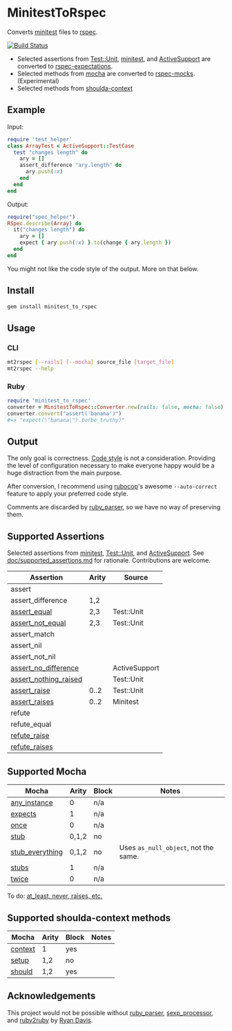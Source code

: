 # MinitestToRspec

Converts [minitest][8] files to [rspec][9].

[![Build Status][1]][2]

- Selected assertions from [Test::Unit][26], [minitest][8],
  and [ActiveSupport][27] are converted to [rspec-expectations][25].
- Selected methods from [mocha][28] are converted to [rspec-mocks][24].
  (Experimental)
- Selected methods from [shoulda-context][36]

## Example

Input:

```ruby
require 'test_helper'
class ArrayTest < ActiveSupport::TestCase
  test "changes length" do
    ary = []
    assert_difference "ary.length" do
      ary.push(:x)
    end
  end
end
```

Output:

```ruby
require("spec_helper")
RSpec.describe(Array) do
  it("changes length") do
    ary = []
    expect { ary.push(:x) }.to(change { ary.length })
  end
end
```

You might not like the code style of the output. More on that below.

## Install

```bash
gem install minitest_to_rspec
```

## Usage

### CLI

```bash
mt2rspec [--rails] [--mocha] source_file [target_file]
mt2rspec --help
```

### Ruby

```ruby
require 'minitest_to_rspec'
converter = MinitestToRspec::Converter.new(rails: false, mocha: false)
converter.convert("assert('banana')")
#=> "expect(\"banana\").to(be_truthy)"
```

## Output

The only goal is correctness. [Code style][34] is not a consideration.
Providing the level of configuration necessary to make everyone happy would
be a huge distraction from the main purpose.

After conversion, I recommend using [rubocop][35]'s awesome `--auto-correct`
feature to apply your preferred code style.

Comments are discarded by [ruby_parser][14], so we have no way of
preserving them.

## Supported Assertions

Selected assertions from [minitest][8], [Test::Unit][26], and
[ActiveSupport][27]. See [doc/supported_assertions.md][5] for rationale.
Contributions are welcome.

Assertion                   | Arity | Source
--------------------------- | ----- | ------
assert                      |       |
assert_difference           | 1,2   |
[assert_equal][23]          | 2,3   | Test::Unit
[assert_not_equal][22]      | 2,3   | Test::Unit
assert_match                |       |
assert_nil                  |       |
assert_not_nil              |       |
[assert_no_difference][12]  |       | ActiveSupport
[assert_nothing_raised][10] |       | Test::Unit
[assert_raise][11]          | 0..2  | Test::Unit
[assert_raises][13]         | 0..2  | Minitest
refute                      |       |
refute_equal                |       |
[refute_raise][39]          |       |
[refute_raises][39]         |       |

## Supported Mocha

Mocha                 | Arity | Block | Notes
--------------------- | ----- | ----- | -------
[any_instance][29]    | 0     | n/a   |
[expects][21]         | 1     | n/a   |
[once][31]            | 0     | n/a   |
[stub][19]            | 0,1,2 | no    |
[stub_everything][18] | 0,1,2 | no    | Uses `as_null_object`, not the same.
[stubs][20]           | 1     | n/a   |
[twice][32]           | 0     | n/a   |

To do: [at_least, never, raises, etc.][30]

## Supported shoulda-context methods

Mocha                 | Arity | Block | Notes
--------------------- | ----- | ----- | -------
[context][36]         | 1     | yes   |
[setup][37]           | 1,2   | no    |
[should][38]          | 1,2   | yes   |

## Acknowledgements

This project would not be possible without [ruby_parser][14],
[sexp_processor][15], and [ruby2ruby][16] by [Ryan Davis][17].

[1]: https://travis-ci.org/jaredbeck/minitest_to_rspec.svg?branch=master
[2]: https://travis-ci.org/jaredbeck/minitest_to_rspec
[5]: https://github.com/jaredbeck/minitest_to_rspec/blob/master/doc/supported_assertions.md
[6]: https://github.com/seattlerb/ruby2ruby
[8]: https://github.com/jaredbeck/minitest_to_rspec/blob/master/doc/minitest.md
[9]: https://github.com/jaredbeck/minitest_to_rspec/blob/master/doc/rspec.md
[10]: http://www.rubydoc.info/gems/test-unit/3.0.9/Test/Unit/Assertions#assert_nothing_raised-instance_method
[11]: http://ruby-doc.org/stdlib-2.1.0/libdoc/test/unit/rdoc/Test/Unit/Assertions.html#method-i-assert_raise
[12]: http://api.rubyonrails.org/classes/ActiveSupport/Testing/Assertions.html#method-i-assert_no_difference
[13]: http://www.rubydoc.info/gems/minitest/5.5.1/Minitest/Assertions#assert_raises-instance_method
[14]: https://github.com/seattlerb/ruby_parser
[15]: https://github.com/seattlerb/sexp_processor
[16]: https://github.com/seattlerb/ruby2ruby
[17]: https://github.com/zenspider
[18]: http://www.rubydoc.info/github/floehopper/mocha/Mocha/API:stub_everything
[19]: http://www.rubydoc.info/github/floehopper/mocha/Mocha/API#stub-instance_method
[20]: http://www.rubydoc.info/github/floehopper/mocha/Mocha/ObjectMethods#stubs-instance_method
[21]: http://www.rubydoc.info/github/floehopper/mocha/Mocha/ObjectMethods:expects
[22]: http://www.rubydoc.info/gems/test-unit/3.0.9/Test/Unit/Assertions#assert_not_equal-instance_method
[23]: http://www.rubydoc.info/gems/test-unit/3.0.9/Test/Unit/Assertions#assert_equal-instance_method
[24]: https://github.com/rspec/rspec-mocks
[25]: https://github.com/rspec/rspec-expectations
[26]: http://test-unit.github.io/
[27]: https://rubygems.org/gems/activesupport
[28]: http://gofreerange.com/mocha/docs/
[29]: http://www.rubydoc.info/github/floehopper/mocha/Mocha/ClassMethods#any_instance-instance_method
[30]: http://www.rubydoc.info/github/floehopper/mocha/Mocha/Expectation
[31]: http://www.rubydoc.info/github/floehopper/mocha/Mocha/Expectation#once-instance_method
[32]: http://www.rubydoc.info/github/floehopper/mocha/Mocha/Expectation#twice-instance_method
[34]: https://github.com/bbatsov/ruby-style-guide
[35]: https://github.com/bbatsov/rubocop
[35]: https://github.com/thoughtbot/shoulda-context
[36]: http://www.rubydoc.info/github/thoughtbot/shoulda-context/master/Shoulda/Context/ClassMethods#context-instance_method
[37]: http://www.rubydoc.info/github/thoughtbot/shoulda-context/master/Shoulda/Context/Context#setup-instance_method
[38]: http://www.rubydoc.info/github/thoughtbot/shoulda-context/master/Shoulda/Context/ClassMethods#should-instance_method
[39]: https://github.com/jaredbeck/minitest_to_rspec/pull/20
